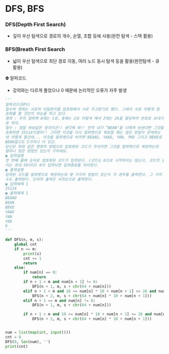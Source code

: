 # DFS, BFS

### DFS(Depth First Search)

- 깊이 우선 탐색으로 경로의 개수, 순열, 조합 등에 사용(완전 탐색 - 스택 활용)

### BFS(Breath First Search

- 넓이 우선 탐색으로 최단 경로 이동, 여러 노드 동시 탐색 등을 활용(완전탐색 - 큐 활용)



⛔ 알파코드

- 강의와는 다르게 풀었으나 0 때문에 논리적인 오류가 자주 발생

```python
'''
알파코드(DFS)
철수와 영희는 서로의 비밀편지를 암호화해서 서로 주고받기로 했다. 그래서 서로 어떻게 암
호화를 할 것인지 의논을 하고 있다.
영희 : 우리 알파벳 A에는 1로, B에는 2로 이렇게 해서 Z에는 26을 할당하여 번호로 보내기
로 하자.
철수 : 정말 바보같은 생각이군!! 생각해 봐!! 만약 내가 “BEAN"을 너에게 보낸다면 그것을 암
호화하면 25114이잖아!! 그러면 이것을 다시 알파벳으로 복원할 때는 많은 방법이 존재하는 
데 어떻게 할건데... 이것을 알파벳으로 바꾸면 BEAAD, YAAD, YAN, YKD 그리고 BEKD로 
BEAN말고도 5가지나 더 있군.
당신은 위와 같은 영희의 방법으로 암호화된 코드가 주어지면 그것을 알파벳으로 복원하는데 
얼마나 많은 방법인 있는지 구하세요.
▣ 입력설명
첫 번째 줄에 숫자로 암호화된 코드가 입력된다. (코드는 0으로 시작하지는 않는다, 코드의 길
이는 최대 50이다) 0이 입력되면 입력종료를 의미한다.
▣ 출력설명
입력된 코드를 알파벳으로 복원하는데 몇 가지의 방법이 있는지 각 경우를 출력한다. 그 가지
수도 출력한다. 단어의 출력은 사전순으로 출력한다.
▣ 입력예제 1 
25114
▣ 출력예제 1
BEAAD
BEAN
BEKD
YAAD
YAN
YKD
6
'''

def DFS(n, m, s):
    global cnt
    if n == m:
        print(s)
        cnt += 1
        return
    else:
        if num[n] == 0:
            return
        if n + 1 < m and num[n + 1] != 0:
            DFS(n + 1, m, s + chr(64 + num[n]))
        elif n + 1 < m and 10 <= num[n] * 10 + num[n + 1] <= 26 and num[n + 1] == 0:
            DFS(n + 2, m, s + chr(64 + num[n] * 10 + num[n + 1]))
        elif n + 1 == m and num[n] != 0:
            DFS(n + 1, m, s + chr(64 + num[n]))

        if n + 1 < m and 10 <= num[n] * 10 + num[n + 1] <= 26 and num[n + 1] != 0:
            DFS(n + 2, m, s + chr(64 + num[n] * 10 + num[n + 1]))


num = list(map(int, input()))
cnt = 0
DFS(0, len(num), '')
print(cnt)
```

